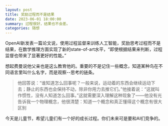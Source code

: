```yaml
---
layout: post
title: 奖励过程而不是结果
date: 2023-06-01 18:00:00
summary: 过程很好，结果也不会差。
categories: 随想
---
```


OpenAI新发表一篇论文说，使用过程监督来训练人工智能，奖励思考过程而不是结果，在数学推理方面实现了新的state-of-art水平，“即使根据结果来判断，过程监督也带来了显著更好的性能。”

想起费曼说他父亲也是这么教育他的。重要的不是记住一些概念，知道某种鸟在不同语言里叫什么名字，而是观察--思考的链条。
>他回答说：“谁知道怎么回事呢？一般来说，运动着的东西会继续运动下去；静止的东西也会保持不动，除非你用力去推它们。”他接着说：“这就叫作惯性，没有人知道怎么回事。”这就需要深入理解这种现象了——他没有光告诉我一个物理概念，他很清楚：知道一个概念和真正懂得这个概念有很大区别


今天是儿童节，希望儿童们有一个好的成长过程。 ​​​你们未来可是要和AI们竞争的。 ​​​


